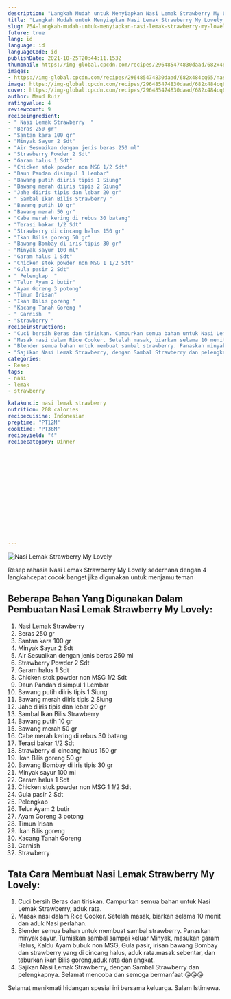```yaml
---
description: "Langkah Mudah untuk Menyiapkan Nasi Lemak Strawberry My Lovely Anti Gagal"
title: "Langkah Mudah untuk Menyiapkan Nasi Lemak Strawberry My Lovely Anti Gagal"
slug: 754-langkah-mudah-untuk-menyiapkan-nasi-lemak-strawberry-my-lovely-anti-gagal
future: true
lang: id
language: id
languageCode: id
publishDate: 2021-10-25T20:44:11.153Z 
thumbnail: https://img-global.cpcdn.com/recipes/296485474830daad/682x484cq65/nasi-lemak-strawberry-my-lovely-foto-resep-utama.webp
images:
- https://img-global.cpcdn.com/recipes/296485474830daad/682x484cq65/nasi-lemak-strawberry-my-lovely-foto-resep-utama.webp
image: https://img-global.cpcdn.com/recipes/296485474830daad/682x484cq65/nasi-lemak-strawberry-my-lovely-foto-resep-utama.webp
cover: https://img-global.cpcdn.com/recipes/296485474830daad/682x484cq65/nasi-lemak-strawberry-my-lovely-foto-resep-utama.webp
author: Maud Ruiz
ratingvalue: 4
reviewcount: 9
recipeingredient:
- " Nasi Lemak Strawberry  "
- "Beras 250 gr"
- "Santan kara 100 gr"
- "Minyak Sayur 2 Sdt"
- "Air Sesuaikan dengan jenis beras 250 ml"
- "Strawberry Powder 2 Sdt"
- "Garam halus 1 Sdt"
- "Chicken stok powder non MSG 1/2 Sdt"
- "Daun Pandan disimpul 1 Lembar"
- "Bawang putih diiris tipis 1 Siung"
- "Bawang merah diiris tipis 2 Siung"
- "Jahe diiris tipis dan lebar 20 gr"
- " Sambal Ikan Bilis Strawberry "
- "Bawang putih 10 gr"
- "Bawang merah 50 gr"
- "Cabe merah kering di rebus 30 batang"
- "Terasi bakar 1/2 Sdt"
- "Strawberry di cincang halus 150 gr"
- "Ikan Bilis goreng 50 gr"
- "Bawang Bombay di iris tipis 30 gr"
- "Minyak sayur 100 ml"
- "Garam halus 1 Sdt"
- "Chicken stok powder non MSG 1 1/2 Sdt"
- "Gula pasir 2 Sdt"
- " Pelengkap  "
- "Telur Ayam 2 butir"
- "Ayam Goreng 3 potong"
- "Timun Irisan"
- "Ikan Bilis goreng "
- "Kacang Tanah Goreng "
- " Garnish  "
- "Strawberry "
recipeinstructions:
- "Cuci bersih Beras dan tiriskan. Campurkan semua bahan untuk Nasi Lemak Strawberry, aduk rata."
- "Masak nasi dalam Rice Cooker. Setelah masak, biarkan selama 10 menit dan aduk Nasi perlahan."
- "Blender semua bahan untuk membuat sambal strawberry. Panaskan minyak sayur, Tumiskan sambal sampai keluar Minyak, masukan garam Halus, Kaldu Ayam bubuk non MSG, Gula pasir, irisan bawang Bombay dan strawberry yang di cincang halus, aduk rata.masak sebentar, dan taburkan ikan Bilis goreng,aduk rata dan angkat."
- "Sajikan Nasi Lemak Strawberry, dengan Sambal Strawberry dan pelengkapnya. Selamat mencoba dan semoga bermanfaat 😘😘😘"
categories:
- Resep
tags:
- nasi
- lemak
- strawberry

katakunci: nasi lemak strawberry 
nutrition: 208 calories
recipecuisine: Indonesian
preptime: "PT12M"
cooktime: "PT36M"
recipeyield: "4"
recipecategory: Dinner


     
    
    
    
    
    
    
    
    
    
    
      
    
---
```



![Nasi Lemak Strawberry My Lovely](https://img-global.cpcdn.com/recipes/296485474830daad/682x484cq65/nasi-lemak-strawberry-my-lovely-foto-resep-utama.webp)

Resep rahasia Nasi Lemak Strawberry My Lovely  sederhana dengan 4 langkahcepat cocok banget jika digunakan untuk menjamu teman

<!--inarticleads1-->

## Beberapa Bahan Yang Digunakan Dalam Pembuatan Nasi Lemak Strawberry My Lovely:

1.  Nasi Lemak Strawberry  
1. Beras 250 gr
1. Santan kara 100 gr
1. Minyak Sayur 2 Sdt
1. Air Sesuaikan dengan jenis beras 250 ml
1. Strawberry Powder 2 Sdt
1. Garam halus 1 Sdt
1. Chicken stok powder non MSG 1/2 Sdt
1. Daun Pandan disimpul 1 Lembar
1. Bawang putih diiris tipis 1 Siung
1. Bawang merah diiris tipis 2 Siung
1. Jahe diiris tipis dan lebar 20 gr
1.  Sambal Ikan Bilis Strawberry 
1. Bawang putih 10 gr
1. Bawang merah 50 gr
1. Cabe merah kering di rebus 30 batang
1. Terasi bakar 1/2 Sdt
1. Strawberry di cincang halus 150 gr
1. Ikan Bilis goreng 50 gr
1. Bawang Bombay di iris tipis 30 gr
1. Minyak sayur 100 ml
1. Garam halus 1 Sdt
1. Chicken stok powder non MSG 1 1/2 Sdt
1. Gula pasir 2 Sdt
1.  Pelengkap  
1. Telur Ayam 2 butir
1. Ayam Goreng 3 potong
1. Timun Irisan
1. Ikan Bilis goreng 
1. Kacang Tanah Goreng 
1.  Garnish  
1. Strawberry 



<!--inarticleads2-->

## Tata Cara Membuat Nasi Lemak Strawberry My Lovely:

1. Cuci bersih Beras dan tiriskan. Campurkan semua bahan untuk Nasi Lemak Strawberry, aduk rata.
1. Masak nasi dalam Rice Cooker. Setelah masak, biarkan selama 10 menit dan aduk Nasi perlahan.
1. Blender semua bahan untuk membuat sambal strawberry. Panaskan minyak sayur, Tumiskan sambal sampai keluar Minyak, masukan garam Halus, Kaldu Ayam bubuk non MSG, Gula pasir, irisan bawang Bombay dan strawberry yang di cincang halus, aduk rata.masak sebentar, dan taburkan ikan Bilis goreng,aduk rata dan angkat.
1. Sajikan Nasi Lemak Strawberry, dengan Sambal Strawberry dan pelengkapnya. Selamat mencoba dan semoga bermanfaat 😘😘😘




Selamat menikmati hidangan spesial ini bersama keluarga. Salam Istimewa.
